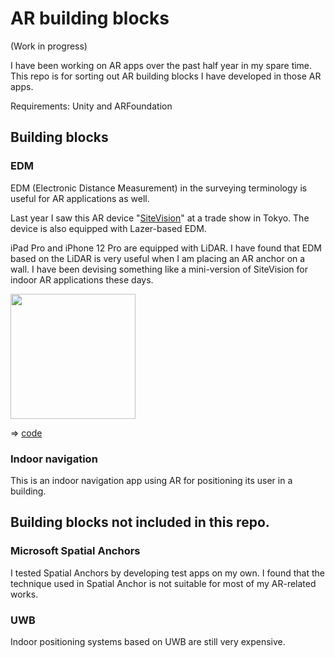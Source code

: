# AR building blocks

(Work in progress)

I have been working on AR apps over the past half year in my spare time. This repo is for sorting out AR building blocks I have developed in those AR apps.

Requirements: Unity and ARFoundation

## Building blocks

### EDM

EDM (Electronic Distance Measurement) in the surveying terminology is useful for AR applications as well.

Last year I saw this AR device "[SiteVision](https://sitevision.trimble.com)" at a trade show in Tokyo. The device is also equipped with Lazer-based EDM.

iPad Pro and iPhone 12 Pro are equipped with LiDAR. I have found that EDM based on the LiDAR is very useful when I am placing an AR anchor on a wall. I have been devising something like a mini-version of SiteVision for indoor AR applications these days.

<img src="doc/EDM_test.PNG" width=200>

=> [code](./unity/EDM)

### Indoor navigation

This is an indoor navigation app using AR for positioning its user in a building.

## Building blocks not included in this repo.

### Microsoft Spatial Anchors

I tested Spatial Anchors by developing test apps on my own. I found that the technique used in Spatial Anchor is not suitable for most of my AR-related works.

### UWB

Indoor positioning systems based on UWB are still very expensive.
